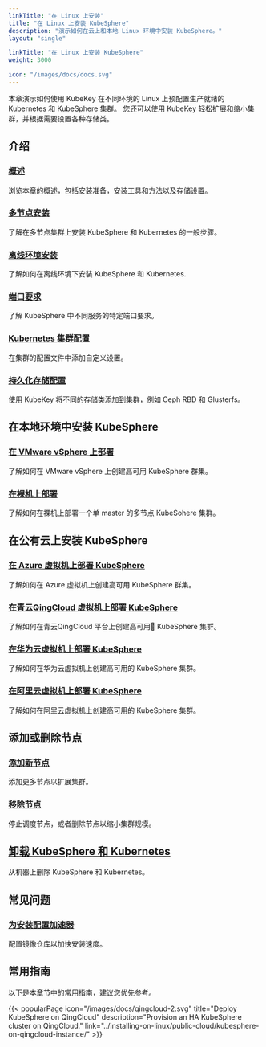 ```yaml
---
linkTitle: "在 Linux 上安装"
title: "在 Linux 上安装 KubeSphere"
description: "演示如何在云上和本地 Linux 环境中安装 KubeSphere。"
layout: "single"

linkTitle: "在 Linux 上安装 KubeSphere"
weight: 3000

icon: "/images/docs/docs.svg"
---
```



本章演示如何使用 KubeKey 在不同环境的 Linux 上预配置生产就绪的 Kubernetes 和 KubeSphere 集群。 您还可以使用 KubeKey 轻松扩展和缩小集群，并根据需要设置各种存储类。

## 介绍

### [概述](../installing-on-linux/introduction/intro/)

浏览本章的概述，包括安装准备，安装工具和方法以及存储设置。

### [多节点安装](../installing-on-linux/introduction/multioverview/)

了解在多节点集群上安装 KubeSphere 和 Kubernetes 的一般步骤。

### [离线环境安装](../installing-on-linux/introduction/air-gapped-installation/)

了解如何在离线环境下安装 KubeSphere 和 Kubernetes.

### [端口要求](../installing-on-linux/introduction/port-firewall/)

了解 KubeSphere 中不同服务的特定端口要求。

### [Kubernetes 集群配置](../installing-on-linux/introduction/vars/)

在集群的配置文件中添加自定义设置。

### [持久化存储配置](../installing-on-linux/introduction/storage-configuration/)

使用 KubeKey 将不同的存储类添加到集群，例如 Ceph RBD 和 Glusterfs。

## 在本地环境中安装 KubeSphere

### [在 VMware vSphere 上部署](../installing-on-linux/on-premises/install-kubesphere-on-vmware-vsphere/)

了解如何在 VMware vSphere 上创建高可用 KubeSphere 群集。

### [在裸机上部署](../installing-on-linux/on-premises/install-kubesphere-on-bare-metal/)

了解如何在裸机上部署一个单 master 的多节点 KubeSohere 集群。

## 在公有云上安装 KubeSphere

### [在 Azure 虚拟机上部署 KubeSphere](../installing-on-linux/public-cloud/install-kubesphere-on-azure-vms/)

了解如何在 Azure 虚拟机上创建高可用 KubeSphere 群集。

### [在青云QingCloud 虚拟机上部署 KubeSphere](../installing-on-linux/public-cloud/install-kubesphere-on-qingcloud-vms/)

了解如何在青云QingCloud 平台上创建高可用 KubeSphere 集群。

### [在华为云虚拟机上部署 KubeSphere](../installing-on-linux/public-cloud/install-kubesphere-on-huaweicloud-ecs/)

了解如何在华为云虚拟机上创建高可用的 KubeSphere 集群。

### [在阿里云虚拟机上部署 KubeSphere](../installing-on-linux/public-cloud/install-kubesphere-on-ali-ecs/)

了解如何在阿里云虚拟机上创建高可用的 KubeSphere 集群。

## 添加或删除节点

### [添加新节点](../installing-on-linux/cluster-operation/add-new-nodes/)

添加更多节点以扩展集群。

### [移除节点](../installing-on-linux/cluster-operation/remove-nodes/)

停止调度节点，或者删除节点以缩小集群规模。

## [卸载 KubeSphere 和 Kubernetes](../installing-on-linux/uninstall-kubesphere-and-kubernetes/)

从机器上删除 KubeSphere 和 Kubernetes。

## 常见问题

### [为安装配置加速器](../installing-on-linux/faq/configure-booster/)

配置镜像仓库以加快安装速度。

## 常用指南

以下是本章节中的常用指南，建议您优先参考。

{{< popularPage icon="/images/docs/qingcloud-2.svg" title="Deploy KubeSphere on QingCloud" description="Provision an HA KubeSphere cluster on QingCloud." link="../installing-on-linux/public-cloud/kubesphere-on-qingcloud-instance/" >}}
